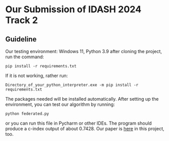 # Our Submission of IDASH 2024 Track 2


## Guideline
Our testing environment: Windows 11, Python 3.9
after cloning the project, run the command:
```
pip install -r requirements.txt
```
If it is not working, rather run:
```
Directory_of_your_python_interpreter.exe -m pip install -r requirements.txt
```
The packages needed will be installed automatically. After setting up the environment, you can test our algorithm by running:
```
python federated.py
```
or you can run this file in Pycharm or other IDEs. The program should produce a c-index output of about 0.7428. Our paper is <a href="https://github.com/EuclidNorm/iDash2024-LARC-Submission/blob/master/LARC_document.pdf" target="_blank">here</a> in this project, too. 
